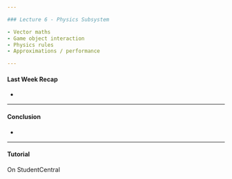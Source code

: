 ```yaml
---

### Lecture 6 - Physics Subsystem

- Vector maths
- Game object interaction
- Physics rules
- Approximations / performance

---
```


#### Last Week Recap

- 




---

#### Conclusion

- 

---

#### Tutorial

On StudentCentral